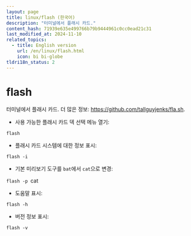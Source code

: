 ```yaml
---
layout: page
title: linux/flash (한국어)
description: "터미널에서 플래시 카드."
content_hash: 71939e635e499766b79b9444961c0cc0ead21c31
last_modified_at: 2024-11-10
related_topics:
  - title: English version
    url: /en/linux/flash.html
    icon: bi bi-globe
tldri18n_status: 2
---
```

# flash

터미널에서 플래시 카드.
더 많은 정보: <https://github.com/tallguyjenks/fla.sh>.

- 사용 가능한 플래시 카드 덱 선택 메뉴 열기:

`flash`

- 플래시 카드 시스템에 대한 정보 표시:

`flash -i`

- 기본 미리보기 도구를 `bat`에서 `cat`으로 변경:

`flash -p `<span class="tldr-var badge badge-pill bg-dark-lm bg-white-dm text-white-lm text-dark-dm font-weight-bold">cat</span>

- 도움말 표시:

`flash -h`

- 버전 정보 표시:

`flash -v`
